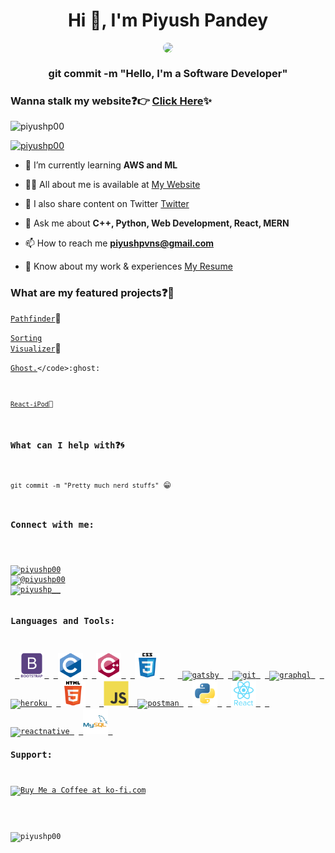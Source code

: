 ## <h1 align="center">Hi 👋, I'm Piyush Pandey</h1>
<div style="display: flex; justify-content: center; border-radius: 20px; margin:10px auto;"><img src="https://i.imgur.com/TQHkirh.gif" align="center" style="border-radius: 10px;" /></div>




<h3 align="center">git commit -m "Hello, I'm a Software Developer"</h3>

### Wanna stalk my website:question::point_right: [Click Here](https://piyushp00.netlify.app/):sparkles:

<p align="left"> <img src="https://komarev.com/ghpvc/?username=piyushp00&label=Profile%20views&color=0e75b6&style=flat" alt="piyushp00" /> </p>



<p align="left"> <a href="https://twitter.com/piyushp00" target="blank"><img src="https://img.shields.io/twitter/follow/piyushp00?logo=twitter&style=for-the-badge" alt="piyushp00" /></a> </p>

- 🌱 I’m currently learning **AWS and ML**

- 👨‍💻 All about me is available at [My Website](https://piyushp00.netlify.app/)

- 📝 I also share content on Twitter [Twitter](https://twitter.com/piyushp00)

- 💬 Ask me about **C++, Python, Web Development, React, MERN**

- 📫 How to reach me **piyushpvns@gmail.com**

- 📄 Know about my work & experiences [My Resume](https://drive.google.com/file/d/1IJ4MTlci7JJ5gxXeNfLS2d0QTOm7uLtS/view?usp=sharing)

### What are my featured projects:question::rocket:
<code>[Pathfinder](https://github.com/piyushp00/Pathfinder)</code>:dizzy:

<code>[Sorting Visualizer](https://github.com/piyushp00/Sorting-Visualizer)</code>:robot:     

<code>[Ghost.](https://github.com/piyushp00/ghost.)</code>:ghost:

<code>[React-iPod](https://github.com/piyushp00/React-ipod)</code>:iphone:    




### What can I help with:question::cyclone:
<code>git commit -m "Pretty much nerd stuffs"</code> :grin:

<h3 align="left">Connect with me:</h3>
<p align="left">
<a href="https://codepen.io/piyushp00" target="blank"><img align="center" src="https://cdn.jsdelivr.net/npm/simple-icons@3.0.1/icons/codepen.svg" alt="piyushp00" height="30" width="40" /></a>
<a href="https://twitter.com/piyushp00" target="blank"><img align="center" src="https://cdn.jsdelivr.net/npm/simple-icons@3.0.1/icons/twitter.svg" alt="@piyushp00" height="30" width="40" /></a>
<a href="https://instagram.com/piyushp__/" target="blank"><img align="center" src="https://image.flaticon.com/icons/png/512/1384/1384031.png" alt="piyushp__" height="30" width="40" /></a>


<h3 align="left">Languages and Tools:</h3>
<p align="left"> <a href="https://getbootstrap.com" target="_blank"> <img src="https://raw.githubusercontent.com/devicons/devicon/master/icons/bootstrap/bootstrap-plain-wordmark.svg" alt="bootstrap" width="40" height="40"/> </a> <a href="https://www.cprogramming.com/" target="_blank"> <img src="https://raw.githubusercontent.com/devicons/devicon/master/icons/c/c-original.svg" alt="c" width="40" height="40"/> </a> <a href="https://www.w3schools.com/cpp/" target="_blank"> <img src="https://raw.githubusercontent.com/devicons/devicon/master/icons/cplusplus/cplusplus-original.svg" alt="cplusplus" width="40" height="40"/> </a> <a href="https://www.w3schools.com/css/" target="_blank"> <img src="https://raw.githubusercontent.com/devicons/devicon/master/icons/css3/css3-original-wordmark.svg" alt="css3" width="40" height="40"/> </a>   <a href="https://www.gatsbyjs.com/" target="_blank"> <img src="https://www.vectorlogo.zone/logos/gatsbyjs/gatsbyjs-icon.svg" alt="gatsby" width="40" height="40"/> </a> <a href="https://git-scm.com/" target="_blank"> <img src="https://www.vectorlogo.zone/logos/git-scm/git-scm-icon.svg" alt="git" width="40" height="40"/> </a> <a href="https://graphql.org" target="_blank"> <img src="https://www.vectorlogo.zone/logos/graphql/graphql-icon.svg" alt="graphql" width="40" height="40"/> </a> <a href="https://heroku.com" target="_blank"> <img src="https://www.vectorlogo.zone/logos/heroku/heroku-icon.svg" alt="heroku" width="40" height="40"/> </a> <a href="https://www.w3.org/html/" target="_blank"> <img src="https://raw.githubusercontent.com/devicons/devicon/master/icons/html5/html5-original-wordmark.svg" alt="html5" width="40" height="40"/> </a>  <a href="https://developer.mozilla.org/en-US/docs/Web/JavaScript" target="_blank"> <img src="https://raw.githubusercontent.com/devicons/devicon/master/icons/javascript/javascript-original.svg" alt="javascript" width="40" height="40"/> </a><a href="https://postman.com" target="_blank"> <img src="https://www.vectorlogo.zone/logos/getpostman/getpostman-icon.svg" alt="postman" width="40" height="40"/> </a> <a href="https://www.python.org" target="_blank"> <img src="https://raw.githubusercontent.com/devicons/devicon/master/icons/python/python-original.svg" alt="python" width="40" height="40"/> </a> <a href="https://reactjs.org/" target="_blank"> <img src="https://raw.githubusercontent.com/devicons/devicon/master/icons/react/react-original-wordmark.svg" alt="react" width="40" height="40"/> </a> <a href="https://reactnative.dev/" target="_blank"> <img src="https://reactnative.dev/img/header_logo.svg" alt="reactnative" width="40" height="40"/> </a> <a href="https://www.mysql.com/" target="_blank"> <img src="https://raw.githubusercontent.com/devicons/devicon/master/icons/mysql/mysql-original-wordmark.svg" alt="mysql" width="40" height="40"/> </a> 
<h3 align="left">Support:</h3>
<p><a href='https://ko-fi.com/S6S35IAC2' target='_blank'><img height='36' style='border:0px;height:36px;' src='https://cdn.ko-fi.com/cdn/kofi2.png?v=2' border='0' alt='Buy Me a Coffee at ko-fi.com' /></a></p>

<p><img align="left" src="https://github-readme-stats.vercel.app/api?username=piyushp00&show_icons=true&locale=en" alt="piyushp00" /></p>



<!---
piyushp00/piyushp00 is a ✨ special ✨ repository because its `README.md` (this file) appears on your GitHub profile.
You can click the Preview link to take a look at your changes.
--->
